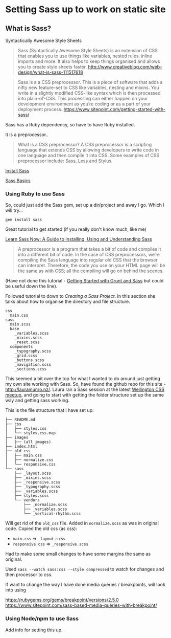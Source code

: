 # Setting Sass up to work on static site

## What is Sass?
Syntactically Awesome Style Sheets

>Sass (Syntactically Awesome Style Sheets) is an extension of CSS that enables you to use things like variables, nested rules, inline imports and more. It also helps to keep things organised and allows you to create style sheets faster.
http://www.creativebloq.com/web-design/what-is-sass-111517618

>Sass is a a CSS preprocessor. This is a piece of software that adds a nifty new feature-set to CSS  like variables, nesting and mixins. You write in a slightly modified CSS-like syntax which is then processed into plain-ol’-CSS. This processing can either happen on your development environment as you’re coding or as a part of your deployment process.
https://www.sitepoint.com/getting-started-with-sass/


Sass has a Ruby dependency, so have to have Ruby installed.

It is a preprocessor..
>What is a CSS preprocessor?
>A CSS preprocessor is a scripting language that extends CSS by allowing developers to write code in one language and then compile it into CSS. Some examples of CSS preprocessor include: Sass, Less and Stylus.


[Install Sass](http://sass-lang.com/install)

[Sass Basics](http://sass-lang.com/guide)

### Using Ruby to use Sass
So, could just add the Sass gem, set up a dir/project and away I go.
Which I will try...

`gem install sass`

Great tutorial to get started (if you really don't know much, like me)

[Learn Sass Now: A Guide to Installing, Using and Understanding Sass](https://www.taniarascia.com/learn-sass-now/)
>A preprocessor is a program that takes a bit of code and compiles it into a different bit of code. In the case of CSS preprocessors, we’re compiling the Sass language into regular old CSS that the browser can interpret. Therefore, the code you use on your HTML page will be the same as with CSS; all the compiling will go on behind the scenes.

(Have not done this tutorial - [Getting Started with Grunt and Sass](https://www.taniarascia.com/getting-started-with-grunt-and-sass/#comments) but could be useful down the line).

Followed tutorial to down to *Creating a Sass Project*. In this section she talks about how to organise the directory and file structure.

```
css
  main.css
sass
  main.scss
  base
    _variables.scss
    _mixins.scss
    _reset.scss
  components
    _typography.scss
    _grid.scss
    _buttons.scss
    _navigation.scss
    _sections.scss
```

This seemed a bit over the top for what I wanted to do around just getting my own site working with Sass. So, have found the github repo for this site - http://lauramunro.nz/. Laura ran a Sass session at the latest [Wellington CSS meetup](https://www.meetup.com/WellingtonCSS/events/243866198/), and going to start with getting the folder structure set up the same way and getting sass working.

This is the file structure that I have set up:

```
├── README.md
├── css
│   ├── styles.css
│   └── styles.css.map
├── images
│   ├── (all images)
├── index.html
├── old_css
│   ├── main.css
│   ├── normalize.css
│   └── responsive.css
└── sass
    ├── _layout.scss
    ├── _mixins.scss
    ├── _responsive.scss
    ├── _typography.scss
    ├── _variables.scss
    ├── styles.scss
    └── vendors
        ├── _normalize.scss
        ├── _variables.scss
        └── _vertical-rhythm.scss
```

Will get rid of the `old_css` file.
Added in `normalize.scss` as was in original code.
Copied the old css (as css):
- `main.css` => `_layout.scss`
- `responsive.css` => `_responsive.scss`

Had to make some small changes to have some margins the same as original.

Used `sass --watch sass:css --style compressed` to watch for changes and then processor to css.

If want to change the way I have done media queries / breakpoints, will look into using

https://rubygems.org/gems/breakpoint/versions/2.5.0
https://www.sitepoint.com/sass-based-media-queries-with-breakpoint/


### Using Node/npm to use Sass

Add info for setting this up.
